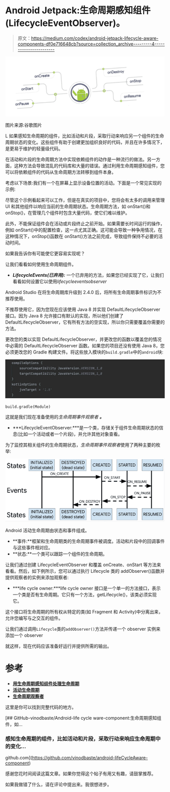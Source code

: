 # Android Jetpack:生命周期感知组件(LifecycleEventObserver)。

> 原文：<https://medium.com/codex/android-jetpack-lifecycle-aware-components-df0e716648cb?source=collection_archive---------4----------------------->

![](img/dac8beb85121aa2e2253b0de7b29e4b9.png)

图片来源:谷歌图片

L 如果感知生命周期的组件，比如活动和片段，采取行动来响应另一个组件的生命周期状态的变化。这些组件有助于创建更加组织良好的代码，并且在许多情况下，是更易于维护的轻量级代码。

在活动和片段的生命周期方法中实现依赖组件的动作是一种流行的做法。另一方面，这种方法会导致混乱的代码库和大量的错误。通过利用生命周期感知组件，您可以将依赖组件的代码从生命周期方法转移到组件本身。

考虑以下场景:我们有一个在屏幕上显示设备位置的活动。下面是一个常见实现的示例:

尽管这个示例看起来可以工作，但是在真实的项目中，您将会有太多的调用来管理 UI 和其他组件以响应当前的生命周期状态。生命周期方法，如 onStart()和 onStop()，在管理几个组件时包含大量代码，使它们难以维护。

此外，不能保证组件会在活动或片段终止之前开始。如果需要长时间运行的操作，例如 onStart()中的配置检查，这一点尤其正确。这可能会导致一种争用情况，在这种情况下，onStop()函数在 onStart()方法之前完成，导致组件保持不必要的活动时间。

如果我告诉你有可能使它更容易实现呢？

让我们看看如何使用生命周期组件。

*   ***LifecycleEvents(已弃用):*** 一个已弃用的方法，如果您已经实现了它，让我们看看如何设置它以使用*lifecycleeventsobserver*

Android Studio 在将生命周期库升级到 2.4.0 后，将所有生命周期事件标识为不推荐使用。

不推荐使用它，因为您现在应该使用 Java 8 并实现 DefaultLifecycleObserver 接口。因为 Java 8 允许接口有默认的实现，所以他们创建了 DefaultLifecycleObserver，它有所有方法的空实现，所以你只需要覆盖你需要的方法。

更改您的类以实现 DefaultLifecycleObserver，并更改您的函数以覆盖您的情况中必需的 DefaultLifecycleObserver 函数。如果您的项目还没有使用 Java 8，您必须更改您的 Gradle 构建文件。将这些放入模块的`build.gradle`中的`android`块:

![](img/e1993e82790f31444fbeafec463ec7c9.png)

`build.gradle(Module)`

这就是我们现在准备使用的*生命周期事件观察者* ***。***

*   ***LifecycleEventObserver:***是一个类，存储关于组件生命周期状态的信息(比如一个活动或者一个片段)，并允许其他对象查看。

为了监控其相关组件的生命周期状态，*生命周期事件观察者*使用了两种主要的枚举:

![](img/5985944cba8d52dcf8ebd36d10409611.png)

Android 活动生命周期由状态和事件组成。

*   **事件:**框架和生命周期类的生命周期事件被调度。活动和片段中的回调事件与这些事件相对应。
*   **状态:**一个类可以跟踪一个组件的生命周期。

让我们通过创建 LifecycleEventObserver 和覆盖 onCreate、onStart 等方法来看看。然后，如下例所示，您可以通过执行 Lifecycle 类的 addObserver()函数并提供观察者的实例来添加观察者:

*   ***life cycle owner:***life cycle owner 接口是一个单一的方法接口，表示一个类是否有生命周期。它只有一个方法，getLifecycle()，该类必须实现它。

这个接口将生命周期的所有权从特定的类(如 Fragment 和 Activity)中分离出来，允许您编写与之交互的组件。

让我们通过调用`Lifecycle`类的`addObserver()`方法并传递一个 observer 实例来添加一个 observer

就这样，现在代码应该准备好运行并提供所需的输出。

# 参考

*   [**用生命周期感知组件处理生命周期**](https://developer.android.com/topic/libraries/architecture/lifecycle)
*   [**活动生命周期**](https://developer.android.com/guide/components/activities/activity-lifecycle)
*   [**生命周期观察者**](https://developer.android.com/reference/android/arch/lifecycle/LifecycleObserver)

这里是你可以找到完整代码的地方。

[](https://github.com/vinodbaste/android-lifeCycleAware-component) [## GitHub-vinodbaste/Android-life cycle ware-component:生命周期感知组件，如…

### 感知生命周期的组件，比如活动和片段，采取行动来响应生命周期中的变化…

github.com](https://github.com/vinodbaste/android-lifeCycleAware-component) 

感谢您花时间阅读这篇文章。如果你觉得这个帖子有用又有趣，请鼓掌推荐。

如果我做错了什么，请在评论中提出来。我很想进步。